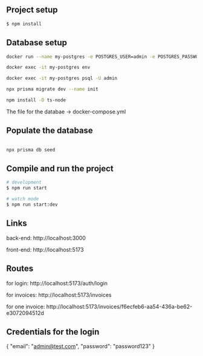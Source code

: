 ## Project setup

```bash
$ npm install
```
## Database setup
```bash
docker run --name my-postgres -e POSTGRES_USER=admin -e POSTGRES_PASSWORD=admin -p 5432:5432 -d postgres:14

docker exec -it my-postgres env

docker exec -it my-postgres psql -U admin

npx prisma migrate dev --name init

npm install -D ts-node


```
The file for the databae -> docker-compose.yml
## Populate the database

```bash

npx prisma db seed

```
## Compile and run the project

```bash
# development
$ npm run start

# watch mode
$ npm run start:dev

```

## Links

back-end: http://localhost:3000

front-end: http://localhost:5173

## Routes

for login: http://localhost:5173/auth/login

for invoices: http://localhost:5173/invoices

for one invoice: http://localhost:5173/invoices/f6ecfeb6-aa54-436a-be62-e3072094512d


## Credentials for the login
{
  "email": "admin@test.com",
  "password": "password123"
}



